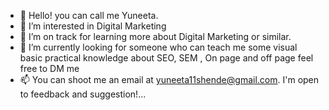 - 👋 Hello! you can call me Yuneeta.
- 👀 I’m interested in Digital Marketing
- 🌱 I’m on track for learning more about Digital Marketing or similar.
- 💞️ I’m currently looking for someone who can teach me some visual basic practical knowledge about SEO, SEM , On page and off page feel free to DM me
- 📫 You can shoot me an email at yuneeta11shende@gmail.com. I'm open to feedback and suggestion!...



<!---
YuneetaShende/YuneetaShende is a ✨ special ✨ repository because its `README.md` (this file) appears on your GitHub profile.
You can click the Preview link to take a look at your changes.
--->
